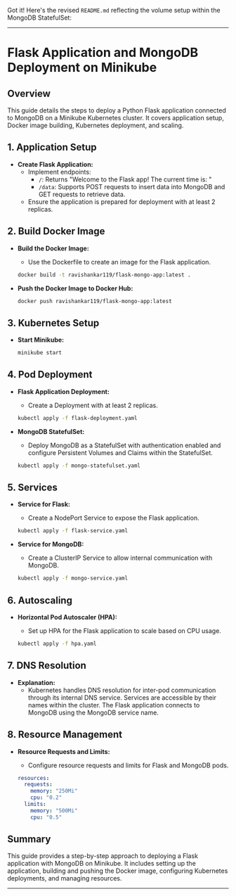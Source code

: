 Got it! Here's the revised `README.md` reflecting the volume setup within the MongoDB StatefulSet:

---

# Flask Application and MongoDB Deployment on Minikube

## Overview

This guide details the steps to deploy a Python Flask application connected to MongoDB on a Minikube Kubernetes cluster. It covers application setup, Docker image building, Kubernetes deployment, and scaling.

## 1. **Application Setup**

- **Create Flask Application:**
  - Implement endpoints:
    - `/`: Returns "Welcome to the Flask app! The current time is: <Date and Time>"
    - `/data`: Supports POST requests to insert data into MongoDB and GET requests to retrieve data.
  - Ensure the application is prepared for deployment with at least 2 replicas.

## 2. **Build Docker Image**

- **Build the Docker Image:**
  - Use the Dockerfile to create an image for the Flask application.

  ```bash
  docker build -t ravishankar119/flask-mongo-app:latest .
  ```

- **Push the Docker Image to Docker Hub:**

  ```bash
  docker push ravishankar119/flask-mongo-app:latest
  ```

## 3. **Kubernetes Setup**

- **Start Minikube:**

  ```bash
  minikube start
  ```

## 4. **Pod Deployment**

- **Flask Application Deployment:**
  - Create a Deployment with at least 2 replicas.

  ```bash
  kubectl apply -f flask-deployment.yaml
  ```

- **MongoDB StatefulSet:**
  - Deploy MongoDB as a StatefulSet with authentication enabled and configure Persistent Volumes and Claims within the StatefulSet.

  ```bash
  kubectl apply -f mongo-statefulset.yaml
  ```

## 5. **Services**

- **Service for Flask:**
  - Create a NodePort Service to expose the Flask application.

  ```bash
  kubectl apply -f flask-service.yaml
  ```

- **Service for MongoDB:**
  - Create a ClusterIP Service to allow internal communication with MongoDB.

  ```bash
  kubectl apply -f mongo-service.yaml
  ```

## 6. **Autoscaling**

- **Horizontal Pod Autoscaler (HPA):**
  - Set up HPA for the Flask application to scale based on CPU usage.

  ```bash
  kubectl apply -f hpa.yaml
  ```

## 7. **DNS Resolution**

- **Explanation:**
  - Kubernetes handles DNS resolution for inter-pod communication through its internal DNS service. Services are accessible by their names within the cluster. The Flask application connects to MongoDB using the MongoDB service name.

## 8. **Resource Management**

- **Resource Requests and Limits:**
  - Configure resource requests and limits for Flask and MongoDB pods.

  ```yaml
  resources:
    requests:
      memory: "250Mi"
      cpu: "0.2"
    limits:
      memory: "500Mi"
      cpu: "0.5"
  ```

## Summary

This guide provides a step-by-step approach to deploying a Flask application with MongoDB on Minikube. It includes setting up the application, building and pushing the Docker image, configuring Kubernetes deployments, and managing resources.

---
